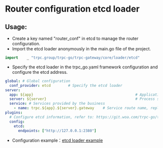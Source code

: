 # Router configuration etcd loader

## Usage:

- Create a key named "router_conf" in etcd to manage the router configuration.
- Import the etcd loader anonymously in the main.go file of the project.

```go
import    _ "trpc.group/trpc-go/trpc-gateway/core/loader/etcd"
```

- Specify the etcd loader in the trpc_go.yaml framework configuration and configure the etcd address.

```yaml
global: # Global configuration
  conf_provider: etcd        # Specify the etcd loader
server:
  app: ${app}                                               # Application name
  server: ${server}                                         # Process server name
  service: # Services provided by the business
    - name: trpc.${app}.${server}.gateway    # Service route name, replace ReplaceMe with your own service name, do not change app and server placeholders
plugins:
  # Configure etcd information, refer to: https://git.woa.com/trpc-go/trpc-config-etcd
  config:
    etcd:
      endpoints: ["http://127.0.0.1:2380"]
```

- Configuration example：[etcd loader example](../../../example/loader/etcd)
